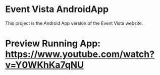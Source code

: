 # Event Vista AndroidApp

This project is the Android App version of the Event Vista website.

# Preview Running App: https://www.youtube.com/watch?v=Y0WKhKa7qNU

